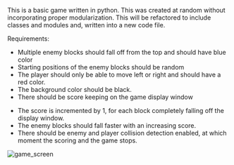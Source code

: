 This is a basic game written in python. This was created at random without incorporating proper modularization. 
This will be refactored to include classes and modules and, written into a new code file.

Requirements:
*  Multiple enemy blocks should fall off from the top and should have blue color
*  Starting positions of the enemy blocks should be random
*  The player should only be able to move left or right and should have a red color.
*  The background color should be black.
*  There should be score keeping on the game display window
  -  The score is incremented by 1, for each block completely falling off the display window.
  -  The enemy blocks should fall faster with an increasing score.
  -  There should be enemy and player collision detection enabled, at which moment the scoring and the game stops.

![game_screen](https://github.com/marc88/badly_coded_game/screen1.png)
